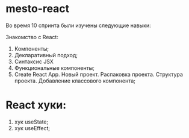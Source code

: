 # mesto-react
Во время 10 спринта были изучены следующие навыки:

Знакомство с React:
1. Компоненты;
2. Декларативный подход;
3. Синтаксис JSX
4. Функциональные компоненты;
5. Create React App. Новый проект. Распаковка проекта. Структура проекта. Добавление классового компонента;
# React хуки:
1. хук useState;
2. хук useEffect;
